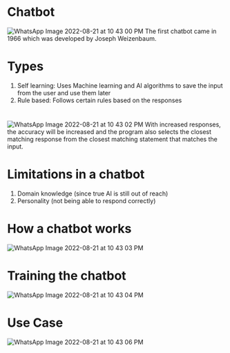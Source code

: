 # Chatbot
![WhatsApp Image 2022-08-21 at 10 43 00 PM](https://user-images.githubusercontent.com/104086026/185802959-d19708a5-fc12-42eb-b735-799d2f78a00d.jpeg)
The first chatbot came in 1966 which was developed by Joseph Weizenbaum. 
# Types
1. Self learning:
  Uses Machine learning and AI algorithms to save the input from the user and use them later
2. Rule based:
  Follows certain rules based on the responses
# 
![WhatsApp Image 2022-08-21 at 10 43 02 PM](https://user-images.githubusercontent.com/104086026/185803263-8b23a35d-e2c9-4296-8c8d-be07760e9558.jpeg)
With increased responses, the accuracy will be increased and the program also selects the closest matching response from the closest matching statement that matches the input.
# Limitations in a chatbot
  1. Domain knowledge (since true AI is still out of reach)
  2. Personality (not being able to respond correctly)
# How a chatbot works
![WhatsApp Image 2022-08-21 at 10 43 03 PM](https://user-images.githubusercontent.com/104086026/185803541-955f0c7b-d468-48f6-a8a9-28ac0a3f0744.jpeg)
# Training the chatbot
![WhatsApp Image 2022-08-21 at 10 43 04 PM](https://user-images.githubusercontent.com/104086026/185803562-fe65de58-d060-42b3-ae45-dc2786c51110.jpeg)
# Use Case
![WhatsApp Image 2022-08-21 at 10 43 06 PM](https://user-images.githubusercontent.com/104086026/185803625-4c870816-d9c8-42bb-9d21-699ae8a0a281.jpeg)

